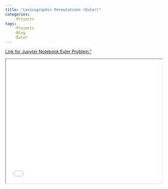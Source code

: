 ```yaml
---
title: "Lexicographic Permutations (Euler)"
categories:
    -Projects
tags:
    -Projects
    -Blog
    -Euler
---
```




[Link for Jupyter Notebook Euler Problem."](../../euler.html)

<iframe width="100%" height="400px" src="../../euler.html">